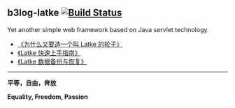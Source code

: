 b3log-latke [![Build Status](https://travis-ci.org/b3log/b3log-latke.png?branch=master)](https://travis-ci.org/b3log/b3log-latke)
----

Yet another simple web framework based on Java servlet technology.

* [《为什么又要造一个叫 Latke 的轮子》](http://88250.b3log.org/why-latke-exists)
* [《Latke 快速上手指南》](http://dwz.cn/a4E1G)
* [《Latke 数据备份与恢复》](https://docs.google.com/document/d/1IQkkUuaCPNHc_Wjw_5mNwPKUX8TpkAGCGqUaAErOTLo/edit?usp=sharing)

----
**平等，自由，奔放**

**Equality, Freedom, Passion**
